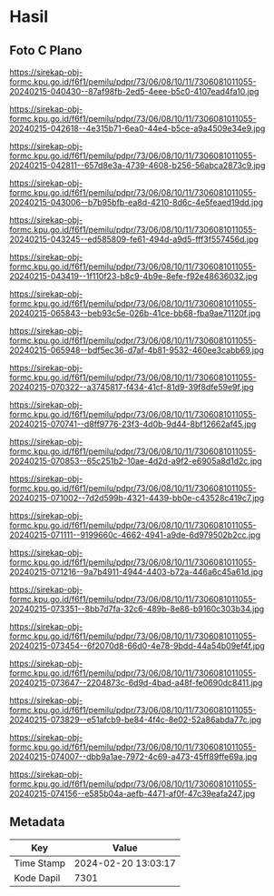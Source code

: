 # Hasil

## Foto C Plano

https://sirekap-obj-formc.kpu.go.id/f6f1/pemilu/pdpr/73/06/08/10/11/7306081011055-20240215-040430--87af98fb-2ed5-4eee-b5c0-4107ead4fa10.jpg

https://sirekap-obj-formc.kpu.go.id/f6f1/pemilu/pdpr/73/06/08/10/11/7306081011055-20240215-042618--4e315b71-6ea0-44e4-b5ce-a9a4509e34e9.jpg

https://sirekap-obj-formc.kpu.go.id/f6f1/pemilu/pdpr/73/06/08/10/11/7306081011055-20240215-042811--657d8e3a-4739-4608-b256-56abca2873c9.jpg

https://sirekap-obj-formc.kpu.go.id/f6f1/pemilu/pdpr/73/06/08/10/11/7306081011055-20240215-043006--b7b95bfb-ea8d-4210-8d6c-4e5feaed19dd.jpg

https://sirekap-obj-formc.kpu.go.id/f6f1/pemilu/pdpr/73/06/08/10/11/7306081011055-20240215-043245--ed585809-fe61-494d-a9d5-fff3f557456d.jpg

https://sirekap-obj-formc.kpu.go.id/f6f1/pemilu/pdpr/73/06/08/10/11/7306081011055-20240215-043419--1f110f23-b8c9-4b9e-8efe-f92e48636032.jpg

https://sirekap-obj-formc.kpu.go.id/f6f1/pemilu/pdpr/73/06/08/10/11/7306081011055-20240215-065843--beb93c5e-026b-41ce-bb68-fba9ae71120f.jpg

https://sirekap-obj-formc.kpu.go.id/f6f1/pemilu/pdpr/73/06/08/10/11/7306081011055-20240215-065948--bdf5ec36-d7af-4b81-9532-460ee3cabb69.jpg

https://sirekap-obj-formc.kpu.go.id/f6f1/pemilu/pdpr/73/06/08/10/11/7306081011055-20240215-070322--a3745817-f434-41cf-81d9-39f8dfe59e9f.jpg

https://sirekap-obj-formc.kpu.go.id/f6f1/pemilu/pdpr/73/06/08/10/11/7306081011055-20240215-070741--d8ff9776-23f3-4d0b-9d44-8bf12662af45.jpg

https://sirekap-obj-formc.kpu.go.id/f6f1/pemilu/pdpr/73/06/08/10/11/7306081011055-20240215-070853--65c251b2-10ae-4d2d-a9f2-e6905a8d1d2c.jpg

https://sirekap-obj-formc.kpu.go.id/f6f1/pemilu/pdpr/73/06/08/10/11/7306081011055-20240215-071002--7d2d599b-4321-4439-bb0e-c43528c419c7.jpg

https://sirekap-obj-formc.kpu.go.id/f6f1/pemilu/pdpr/73/06/08/10/11/7306081011055-20240215-071111--9199660c-4662-4941-a9de-6d979502b2cc.jpg

https://sirekap-obj-formc.kpu.go.id/f6f1/pemilu/pdpr/73/06/08/10/11/7306081011055-20240215-071216--9a7b4911-4944-4403-b72a-446a6c45a61d.jpg

https://sirekap-obj-formc.kpu.go.id/f6f1/pemilu/pdpr/73/06/08/10/11/7306081011055-20240215-073351--8bb7d7fa-32c6-489b-8e86-b9160c303b34.jpg

https://sirekap-obj-formc.kpu.go.id/f6f1/pemilu/pdpr/73/06/08/10/11/7306081011055-20240215-073454--6f2070d8-66d0-4e78-9bdd-44a54b09ef4f.jpg

https://sirekap-obj-formc.kpu.go.id/f6f1/pemilu/pdpr/73/06/08/10/11/7306081011055-20240215-073647--2204873c-6d9d-4bad-a48f-fe0690dc8411.jpg

https://sirekap-obj-formc.kpu.go.id/f6f1/pemilu/pdpr/73/06/08/10/11/7306081011055-20240215-073829--e51afcb9-be84-4f4c-8e02-52a86abda77c.jpg

https://sirekap-obj-formc.kpu.go.id/f6f1/pemilu/pdpr/73/06/08/10/11/7306081011055-20240215-074007--dbb9a1ae-7972-4c69-a473-45ff89ffe69a.jpg

https://sirekap-obj-formc.kpu.go.id/f6f1/pemilu/pdpr/73/06/08/10/11/7306081011055-20240215-074156--e585b04a-aefb-4471-af0f-47c39eafa247.jpg


## Metadata

| Key        | Value               |
| ---------- | ------------------- |
| Time Stamp | 2024-02-20 13:03:17 |
| Kode Dapil | 7301                |



